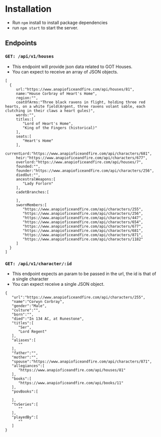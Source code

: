 # Installation

* Run `npm` install to install package dependencies
* run `npm start` to start the server.


## Endpoints

### `GET: /api/v1/houses`

  * This endpoint will provide json data related to GOT Houses.
  * You can expect to receive an array of JSON objects.

```
[
  {  
     url:"https://www.anapioficeandfire.com/api/houses/81",
     name:"House Corbray of Heart's Home",
     region:"",
     coatOfArms:"Three black ravens in flight, holding three red hearts, on a white field(Argent, three ravens volant sable, each clutching in their claws a heart gules)",
     words:"",
     titles:[  
        "Lord of Heart's Home",
        "King of the Fingers (historical)"
     ],
     seats:[  
        "Heart's Home"
     ],
     currentLord:"https://www.anapioficeandfire.com/api/characters/681",
     heir:"https://www.anapioficeandfire.com/api/characters/677",
     overlord:"https://www.anapioficeandfire.com/api/houses/7",
     founded:"",
     founder:"https://www.anapioficeandfire.com/api/characters/256",
     diedOut:"",
     ancestralWeapons:[  
        "Lady Forlorn"
     ],
     cadetBranches:[  

     ],
     swornMembers:[  
        "https://www.anapioficeandfire.com/api/characters/255",
        "https://www.anapioficeandfire.com/api/characters/256",
        "https://www.anapioficeandfire.com/api/characters/447",
        "https://www.anapioficeandfire.com/api/characters/654",
        "https://www.anapioficeandfire.com/api/characters/677",
        "https://www.anapioficeandfire.com/api/characters/681",
        "https://www.anapioficeandfire.com/api/characters/871",
        "https://www.anapioficeandfire.com/api/characters/1182"
     ]
  }
]
```

### `GET: /api/v1/character/:id`

  * This endpoint expects an param to be passed in the url, the id is that of a single character
  * You can expect receive a single JSON object.

```
{  
   "url":"https://www.anapioficeandfire.com/api/characters/255",
   "name":"Corwyn Corbray",
   "gender":"Male",
   "culture":"",
   "born":"",
   "died":"In 134 AC, at Runestone",
   "titles":[  
      "Ser",
      "Lord Regent"
   ],
   "aliases":[  
      ""
   ],
   "father":"",
   "mother":"",
   "spouse":"https://www.anapioficeandfire.com/api/characters/871",
   "allegiances":[  
      "https://www.anapioficeandfire.com/api/houses/81"
   ],
   "books":[  
      "https://www.anapioficeandfire.com/api/books/11"
   ],
   "povBooks":[  

   ],
   "tvSeries":[  
      ""
   ],
   "playedBy":[  
      ""
   ]
}
```
